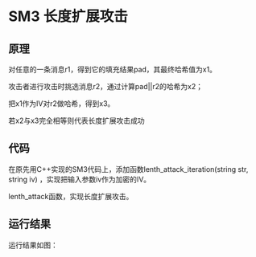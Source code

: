 # SM3 长度扩展攻击

## 原理

对任意的一条消息r1，得到它的填充结果pad，其最终哈希值为x1。

攻击者进行攻击时挑选消息r2，通过计算pad||r2的哈希为x2；

把x1作为IV对r2做哈希，得到x3。

若x2与x3完全相等则代表长度扩展攻击成功

## 代码

在原先用C++实现的SM3代码上，添加函数lenth_attack_iteration(string str, string iv) ，实现把输入参数iv作为加密的IV。

lenth_attack函数，实现长度扩展攻击。

## 运行结果

运行结果如图：



